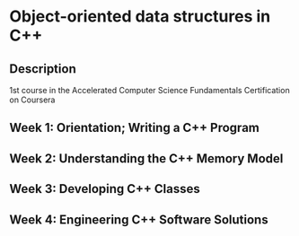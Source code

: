 # Object-oriented data structures in C++

## Description

1st course in the Accelerated Computer Science Fundamentals Certification on Coursera

## Week 1: Orientation; Writing a C++ Program

## Week 2: Understanding the C++ Memory Model

## Week 3: Developing C++ Classes

## Week 4: Engineering C++ Software Solutions
